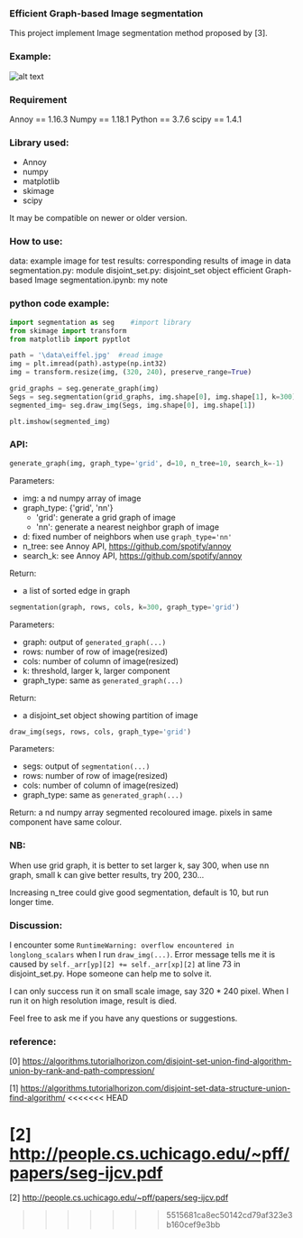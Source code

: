 ### Efficient Graph-based Image segmentation
This project implement Image segmentation method proposed by [3].

### Example:

![alt text](https://github.com/RuoyuGuo/Efficient_Graph-based_Image_Segmentation/blob/master/data/nara.jpg?raw=true)

### Requirement
Annoy == 1.16.3
Numpy == 1.18.1
Python == 3.7.6
scipy == 1.4.1

### Library used:
* Annoy
* numpy
* matplotlib
* skimage
* scipy

It may be compatible on newer or older version.

### How to use:
data: example image for test
results: corresponding results of image in data
segmentation.py: module 
disjoint_set.py: disjoint_set object
efficient Graph-based Image segmentation.ipynb: my note

### python code example:
```python
import segmentation as seg    #import library
from skimage import transform
from matplotlib import pyptlot

path = '\data\eiffel.jpg'  #read image
img = plt.imread(path).astype(np.int32)
img = transform.resize(img, (320, 240), preserve_range=True)

grid_graphs = seg.generate_graph(img)
Segs = seg.segmentation(grid_graphs, img.shape[0], img.shape[1], k=300)
segmented_img= seg.draw_img(Segs, img.shape[0], img.shape[1])

plt.imshow(segmented_img)
```

### API:
```python
generate_graph(img, graph_type='grid', d=10, n_tree=10, search_k=-1)
```
Parameters: 
* img: a nd numpy array of image
* graph_type: {'grid', 'nn'}
    * 'grid': generate a grid graph of image
    * 'nn': generate a nearest neighbor graph of image
* d: fixed number of neighbors when use ```graph_type='nn'```
* n_tree: see Annoy API, https://github.com/spotify/annoy
* search_k: see Annoy API, https://github.com/spotify/annoy

Return:
* a list of sorted edge in graph

```python
segmentation(graph, rows, cols, k=300, graph_type='grid')
```

Parameters:
* graph: output of ```generated_graph(...)```
* rows: number of row of image(resized)
* cols: number of column of image(resized)
* k: threshold, larger k, larger component
* graph_type: same as ```generated_graph(...)```

Return:
* a disjoint_set object showing partition of image

```python
draw_img(segs, rows, cols, graph_type='grid')
```
Parameters:
* segs: output of ```segmentation(...)```
* rows: number of row of image(resized)
* cols: number of column of image(resized)
* graph_type: same as ```generated_graph(...)```

Return:
a nd numpy array segmented recoloured image. pixels in same component have same colour.

### NB:
When use grid graph, it is better to set larger k, say 300, when use nn graph, small k can give better results, try 200, 230...

Increasing n_tree could give good segmentation, default is 10, but run longer time.

### Discussion:
I encounter some ```RuntimeWarning: overflow encountered in longlong_scalars``` when I run ```draw_img(...)```. Error message tells me it is caused by ```self._arr[yp][2] += self._arr[xp][2]``` at line 73 in disjoint_set.py. Hope someone can help me to solve it.

I can only success run it on small scale image, say 320 * 240 pixel. When I run it on high resolution image, result is died.

Feel free to ask me if you have any questions or suggestions. 

### reference:
[0] https://algorithms.tutorialhorizon.com/disjoint-set-union-find-algorithm-union-by-rank-and-path-compression/

[1] https://algorithms.tutorialhorizon.com/disjoint-set-data-structure-union-find-algorithm/
<<<<<<< HEAD

[2] http://people.cs.uchicago.edu/~pff/papers/seg-ijcv.pdf
=======
[2] http://people.cs.uchicago.edu/~pff/papers/seg-ijcv.pdf
>>>>>>> 5515681ca8ec50142cd79af323e3b160cef9e3bb
